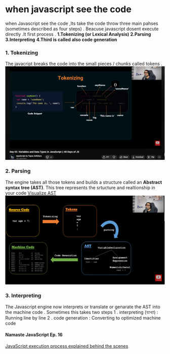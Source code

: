 # when javascript see the code

when Javascript see the code ,Its take the code throw three main pahses (sometimes described as four steps) . Beacuse javascript dosent execute directly .It first process .
**1.Tokenizing (or Lexical Analysis)**
**2.Parsing**
**3.Interpreting**
**4.Third is called also code generation**

### 1. Tokenizing

The javacript breaks the code into the small pieces / chunks called tokens .
![alt text](image.png)

### 2. Parsing

The engine takes all those tokens and builds a structure called an **Abstract syntax tree (AST)**.
This tree represents the srtucture and realtionship in your code
[Visualize AST](https://astexplorer.net/)
![ alt Parsing image](image-1.png)

### 3. Interpreting

The Javascript engine now interprets or translate or genarate the AST into the machine code .
Sometimes this takes two steps
1 . interpreting (ব্যাখ্যা) : Running line by line
2 . code generation : Converting to optimized machine code

#### Namaste JavaScript Ep. 16

[JavaScript execution process explained behind the scenes](https://youtu.be/2WJL19wDH68?si=_qzi01KJF9bpi_sw)
